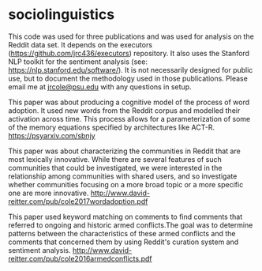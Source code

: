 # sociolinguistics

This code was used for three publications and was used for analysis on the Reddit data set. 
It depends on the executors (https://github.com/jrc436/executors) repository. It also uses the Stanford NLP toolkit for the sentiment
analysis (see: https://nlp.stanford.edu/software/). 
It is not necessarily designed for public use, but to document the methodology used in those publications. 
Please email me at jrcole@psu.edu with any questions in setup.

This paper was about producing a cognitive model of the process of word adoption. It used new words from the Reddit corpus and modelled
their activation across time. This process allows for a parameterization of some of the memory equations specified by architectures like
ACT-R.
https://psyarxiv.com/sbnjy

This paper was about characterizing the communities in Reddit that are most lexically innovative. While there are several features of such
communities that could be investigated, we were interested in the relationship among communities with shared users, and so investigate
whether communities focusing on a more broad topic or a more specific one are more innovative. 
http://www.david-reitter.com/pub/cole2017wordadoption.pdf

This paper used keyword matching on comments to find comments that referred to ongoing and historic armed conflicts.The goal was to 
determine patterns between the characteristics of these armed conflicts and the comments that concerned them by using Reddit's curation
system and sentiment analysis.
http://www.david-reitter.com/pub/cole2016armedconflicts.pdf


